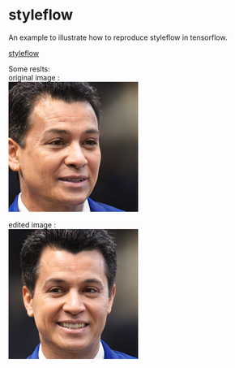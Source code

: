 # styleflow
An example to illustrate how to reproduce styleflow in tensorflow.

[styleflow](https://arxiv.org/abs/2008.02401)

Some reslts:<br>
original image :<br> ![original image](original.png)

edited image :<br> ![edited image](target.png)
